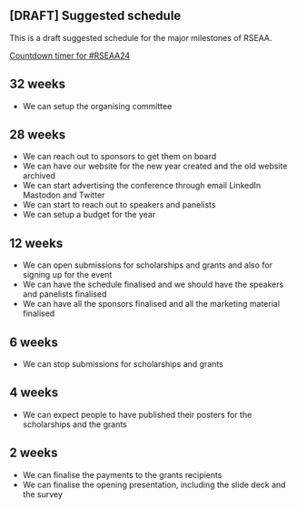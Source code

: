 ## [DRAFT] Suggested schedule

This is a draft suggested schedule for the major milestones of RSEAA.

[Countdown timer for #RSEAA24](https://www.timeanddate.com/countdown/generic?iso=20240911T1230&p0=152&msg=RSEAA24&ud=1&font=sanserif)

## 32 weeks

- We can setup the organising committee

## 28 weeks
- We can reach out to sponsors to get them on board
- We can have our website for the new year created and the old website archived
- We can start advertising the conference through email LinkedIn Mastodon and Twitter
- We can start to reach out to speakers and panelists
- We can setup a budget for the year

## 12 weeks
- We can open submissions for scholarships and grants and also for signing up for the event
- We can have the schedule finalised and we should have the speakers and panelists finalised
- We can have all the sponsors finalised and all the marketing material finalised


## 6 weeks
- We can stop submissions for scholarships and grants

## 4 weeks
- We can expect people to have published their posters for the scholarships and the grants

## 2 weeks 
- We can finalise the payments to the grants recipients
- We can finalise the opening presentation, including the slide deck and the survey
